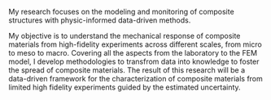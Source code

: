My research focuses on the modeling and monitoring of composite structures with physic-informed data-driven methods.

My objective is to understand the mechanical response of composite materials from high-fidelity experiments across different scales, from micro to meso to macro. Covering all the aspects from the laboratory to the FEM model, I develop methodologies to transfrom data into knowledge to foster the spread of composite materials. The result of this research will be a data-driven framework for the characterization of composite materials from limited high fidelity experiments guided by the estimated uncertainty.